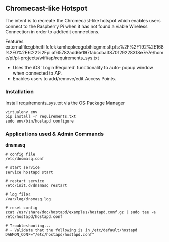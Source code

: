 ## Chromecast-like Hotspot ##

The intent is to recreate the Chromecast-like hotspot
which enables users connect to the Raspberry Pi when
it has not found a viable Wireless Connection in order
to add/edit connections.

Features
externalfile:gbheifiifcfekkamhepkeogobihicgmn:sftpfs:%2F%2F192%2E168%2E0%2E6:22%2Fpi:af65782add6e197fabccba3870129228318e7e7e/home/pi/pi-projects/wifi/ap/requirements_sys.txt
- Uses the iOS 'Login Required' functionality to auto-
popup window when connected to AP.
- Enables users to add/remove/edit Access Points.

### Installation ###

Install requirements_sys.txt via the OS Package Manager

```
virtualenv env
pip install -r requirements.txt
sudo env/bin/hostapd configure
```


### Applications used & Admin Commands ###

**dnsmasq**

```
# config file
/etc/dnsmasq.conf

# start service
service hostapd start

# restart service
/etc/init.d/dnsmasq restart

# log files
/var/log/dnsmasq.log

# reset config
zcat /usr/share/doc/hostapd/examples/hostapd.conf.gz | sudo tee -a /etc/hostapd/hostapd.conf

# Troubleshooting...
# - Validate that the following is in /etc/default/hostapd
DAEMON_CONF="/etc/hostapd/hostapd.conf"
```

